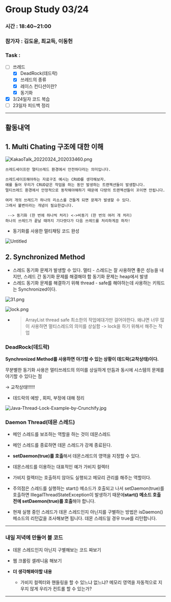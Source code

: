 # Group Study 03/24

### 시간 : 18:40~21:00

### 참가자 : 김도윤, 최교득, 이동헌

### Task :

- [ ]  쓰레드
    - [x]  DeadRock(데드락)
    - [x]  쓰레드의 종류
    - [x]  레이스 컨디션이란?
    - [x]  동기화
- [x]  3/24일자 코드 복습
- [ ]  23일자 피드백 정리

---

## 활동내역

## 1. Multi Chating 구조에 대한 이해

![KakaoTalk_20220324_202033460.png](Group%20Stud%206fee0/KakaoTalk_20220324_202033460.png)

```
쓰레드세이프란 멀티쓰레드 환경에서 안전하다라는 의미입니다.

쓰레드세이프해야하는 자료구조 예시는 CRUD를 생각해보자.
예를 들어 우리가 CRUD같은 작업을 하는 동안 발생하는 트랜젝션들이 발생합니다.
멀티쓰레드 환경에서 안정적으로 동작해야해하기 때문에 다량의 트랜젝션들이 꼬이면 안됩니다.

여러 개의 쓰레드가 하나의 리소스를 건들게 되면 문제가 발생할 수 있다.
그래서 불변이라는 개념이 필요한겁니다.

 --> 동기화 (한 번에 하나씩 처리) <->비동기 (한 번의 여러 개 처리)
하나의 쓰레드가 끝날 때까지 기다렷다가 다음 쓰레드를 처리하게끔 하자!
```

- 동기화를 사용한 멀티채팅 코드 완성

![Untitled](Group%20Stud%206fee0/Untitled.png)

## 2. **Synchronized Method**

- 스레드 동기화 문제가 발생할 수 있다.
멀티 - 스레드는 잘 사용하면 좋은 성능을 내지만, 스레드 간 동기화 문제를 해결해야 함
동기화 문제는 heap에서 발생
- 스레드 동기화 문제를 해결하기 위해 thread - safe를 해야하는데 사용하는 키워드는 Synchronized이다.

![31.png](Group%20Stud%206fee0/31.png)

![lock.png](Group%20Stud%206fee0/lock.png)

- > ArrayList thread safe
최소한의 작업에대가만 걸어야한다. 왜냐면 너무 많이 사용하면 멀티스레드의 의미를 상실함
-> lock을 하기 위해서 해주는 작업

### DeadRock(데드락)

**Synchronized Method를 사용하면 야기할 수 있는 상황이 데드락(교착상태)이다.**

무분별한 동기화 사용은 멀티쓰레드의 의미를 상실하게 만듬과 동시에 시스템의 문제를 야기할 수 있다는 점

→ 교착상태!!!!!!

- 데드락의 예방 , 회피, 부정에 대해 정리

![Java-Thread-Lock-Example-by-Crunchify.jpg](Group%20Stud%206fee0/Java-Thread-Lock-Example-by-Crunchify.jpg)

### Daemon Thread(데몬 스레드)

- 메인 스레드를 보조하는 역할을 하는 것이 데몬스레드
- 메인 스레드를 종료하면 데몬 스레드가 강제 종료된다.
- **setDaemon(true)를 호출**해서 데몬스레드의 영역을 지정할 수 있다.
- 데몬스레드를 이용하는 대표적인 예가 가비지 컬렉터
- 가비지 컬렉터는 호출하지 않아도 실행되고 메모리 관리를 해주는 역할이다.

- 주의점은 스레드를 실행하는 start() 메소드가 호출되고 나서 setDaemon(true)를 호출하면 IllegalThreadStateException이 발생하기 때문에**start() 메소드 호출 전에 setDaemon(true)를 호출**해야 합니다.
- 현재 실행 중인 스레드가 데몬 스레드인지 아닌지를 구별하는 방법은 isDaemon() 메소드의 리턴값을 조사해보면 됩니다. 데몬 스레드일 경우 true를 리턴합니다.

---

### 내일 저녁에 만들어 볼 코드

- 데몬 스레드인지 아닌지 구별해보는 코드 짜보기
- 웹 크롤링 셀레니움 해보기
    
    

- **더 생각해봐야할 내용**
    
    
    - 가비지 컬렉터와 핸들링을 할 수 있느냐 없느냐? 메모리 영역을 자동적으로 지우지 않게 우리가 컨트롤 할 수 있는가?

---